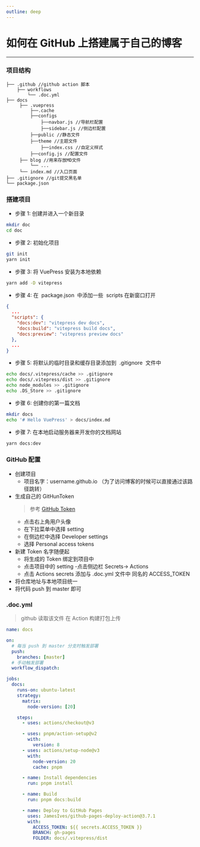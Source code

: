 ```yaml
---
outline: deep
---
```


# 如何在 GitHub 上搭建属于自己的博客

---

### 项目结构

```
├── .github //github action 脚本
    ├── workflows
        └── .doc.yml
├── docs
     ├── .vuepress
         ├──.cache
         ├──configs
             ├──navbar.js //导航栏配置
             ├──sidebar.js //侧边栏配置
         ├──public //静态文件
         ├──theme //主题文件
             ├──index.css //自定义样式
         ├──config.js //配置文件
     ├── blog //用来存放MD文件
         └── ...
     └── index.md //入口页面
├── .gitignore //git提交黑名单
└── package.json
```

### 搭建项目

- 步骤 1: 创建并进入一个新目录

```bash
mkdir doc
cd doc
```

- 步骤 2: 初始化项目

```bash
git init
yarn init
```

- 步骤 3: 将 VuePress 安装为本地依赖

```bash
yarn add -D vitepress
```

- 步骤 4: 在  package.json  中添加一些  scripts 在新窗口打开

```json
{
  ...
  "scripts": {
    "docs:dev": "vitepress dev docs",
    "docs:build": "vitepress build docs",
    "docs:preview": "vitepress preview docs"
  },
  ...
}
```

- 步骤 5: 将默认的临时目录和缓存目录添加到  .gitignore  文件中

```bash
echo docs/.vitepress/cache >> .gitignore
echo docs/.vitepress/dist >> .gitignore
echo node_modules >> .gitignore
echo .DS_Store >> .gitignore
```

- 步骤 6: 创建你的第一篇文档

```bash
mkdir docs
echo '# Hello VuePress' > docs/index.md
```

- 步骤 7: 在本地启动服务器来开发你的文档网站

```bash
yarn docs:dev
```

### GitHub 配置

- 创建项目
  - 项目名字：username.github.io （为了访问博客的时候可以直接通过该路径跳转）
- 生成自己的 GitHunToken
  > 参考 [GitHub Token](https://sauljwu.github.io/pages/d6f511/#%E7%94%9F%E6%88%90github-token)
  - 点击右上角用户头像
  - 在下拉菜单中选择 setting
  - 在侧边栏中选择 Developer settings
  - 选择 Personal access tokens
- 新建 Token 名字随便起
  - 将生成的 Token 绑定到项目中
  - 点击项目中的 setting -点击侧边栏 Secrets-> Actions
  - 点击 Actions secrets 添加与 .doc.yml 文件中 同名的 ACCESS_TOKEN
- 将仓库地址与本地项目统一
- 将代码 push 到 master 即可

### .doc.yml

> github 读取该文件 在 Action 构建打包上传

```yml
name: docs

on:
  # 每当 push 到 master 分支时触发部署
  push:
    branches: [master]
  # 手动触发部署
  workflow_dispatch:

jobs:
  docs:
    runs-on: ubuntu-latest
    strategy:
      matrix:
        node-version: [20]

    steps:
      - uses: actions/checkout@v3

      - uses: pnpm/action-setup@v2
        with:
          version: 8
      - uses: actions/setup-node@v3
        with:
          node-version: 20
          cache: pnpm

      - name: Install dependencies
        run: pnpm install

      - name: Build
        run: pnpm docs:build

      - name: Deploy to GitHub Pages
        uses: JamesIves/github-pages-deploy-action@3.7.1
        with:
          ACCESS_TOKEN: ${{ secrets.ACCESS_TOKEN }}
          BRANCH: gh-pages
          FOLDER: docs/.vitepress/dist
```
